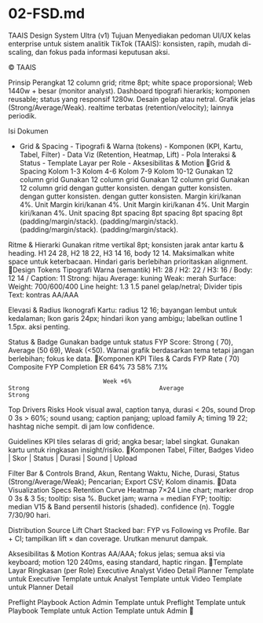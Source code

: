 <!-- generated: 2025-09-27 22:54:01 UTC -->

# 02-FSD.md

TAAIS Design System Ultra (v1)
 Tujuan
 Menyediakan pedoman UI/UX kelas enterprise untuk sistem analitik TikTok (TAAIS): konsisten, rapih, mudah di-
 scaling, dan fokus pada informasi keputusan aksi.



 © TAAIS



 Prinsip                                                                                               Perangkat
 12 column grid; ritme 8pt; white space proporsional;                                                  Web 1440w + besar (monitor analyst). Dashboard
 tipografi hierarkis; komponen reusable; status yang                                                   responsif 1280w. Desain gelap atau netral. Grafik
 jelas (Strong/Average/Weak).                                                                          realtime terbatas (retention/velocity); lainnya
                                                                                                       periodik.




 Isi Dokumen
 - Grid & Spacing - Tipografi & Warna (tokens) - Komponen (KPI, Kartu, Tabel, Filter) - Data Viz (Retention,
 Heatmap, Lift) - Pola Interaksi & Status - Template Layar per Role - Aksesibilitas & Motion
Grid & Spacing
  Kolom 1-3                                     Kolom 4-6                                     Kolom 7-9                    Kolom 10-12
  Gunakan 12 column grid                        Gunakan 12 column grid                        Gunakan 12 column grid       Gunakan 12 column grid
  dengan gutter konsisten.                      dengan gutter konsisten.                      dengan gutter konsisten.     dengan gutter konsisten.
  Margin kiri/kanan 4%. Unit                    Margin kiri/kanan 4%. Unit                    Margin kiri/kanan 4%. Unit   Margin kiri/kanan 4%. Unit
  spacing 8pt                                   spacing 8pt                                   spacing 8pt                  spacing 8pt
  (padding/margin/stack).                       (padding/margin/stack).                       (padding/margin/stack).      (padding/margin/stack).




 Ritme & Hierarki
 Gunakan ritme vertikal 8pt; konsisten jarak antar kartu & heading. H1 24 28, H2 18 22, H3 14 16, body 12 14.
 Maksimalkan white space untuk keterbacaan. Hindari garis berlebihan prioritaskan alignment.
Design Tokens
 Tipografi                                                                                     Warna (semantik)
 H1: 28 / H2: 22 / H3: 16 / Body: 12 14 / Caption: 11                                          Strong: hijau Average: kuning Weak: merah Surface:
 Weight: 700/600/400 Line height: 1.3 1.5                                                      panel gelap/netral; Divider tipis Text: kontras AA/AAA




 Elevasi & Radius                                                                              Ikonografi
 Kartu: radius 12 16; bayangan lembut untuk kedalaman;                                         Ikon garis 24px; hindari ikon yang ambigu; labelkan
 outline 1 1.5px.                                                                              aksi penting.




 Status & Badge
 Gunakan badge untuk status FYP Score: Strong ( 70), Average (50 69), Weak (<50). Warnai grafik berdasarkan tema
 tetapi jangan berlebihan; fokus ke data.
Komponen KPI Tiles & Cards
   FYP Rate ( 70)                                   Composite FYP                                   Completion                                  ER
                               64%                                                  73                                       58%                            7.1%

                               Week +6%                                             Strong                                     Average                       Strong




   Top Drivers                                                                                      Risks
   Hook visual awal, caption tanya, durasi < 20s, sound                                             Drop 0 3s > 60%; sound usang; caption panjang; upload
   family A; timing 19 22; hashtag niche sempit.                                                    di jam low confidence.




 Guidelines
 KPI tiles selaras di grid; angka besar; label singkat. Gunakan kartu untuk ringkasan insight/risiko.
Komponen Tabel, Filter, Badges
  Video | Skor | Status | Durasi | Sound | Upload




 Filter Bar & Controls
 Brand, Akun, Rentang Waktu, Niche, Durasi, Status (Strong/Average/Weak); Pencarian; Export CSV; Kolom dinamis.
Data Visualization Specs
 Retention Curve                                                                                 Heatmap 7×24
 Line chart; marker drop 0 3s & 3 5s; tooltip: sisa %.                                           Bucket jam; warna = median FYP; tooltip: median V15 &
 Band persentil historis (shaded).                                                               confidence (n). Toggle 7/30/90 hari.




 Distribution Source                                                                             Lift Chart
 Stacked bar: FYP vs Following vs Profile.                                                       Bar + CI; tampilkan lift × dan coverage. Urutkan
                                                                                                 menurut dampak.




 Aksesibilitas & Motion
 Kontras AA/AAA; fokus jelas; semua aksi via keyboard; motion 120 240ms, easing standard, haptic ringan.
Template Layar Ringkasan (per Role)
 Executive                  Analyst                   Video Detail            Planner
 Template untuk Executive   Template untuk Analyst    Template untuk Video    Template untuk Planner
                                                      Detail




 Preflight                  Playbook                  Action                  Admin
 Template untuk Preflight   Template untuk Playbook   Template untuk Action   Template untuk Admin
